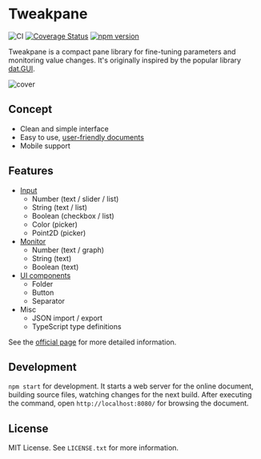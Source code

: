 # Tweakpane
![CI](https://github.com/cocopon/tweakpane/workflows/CI/badge.svg)
[![Coverage Status](https://coveralls.io/repos/github/cocopon/tweakpane/badge.svg)](https://coveralls.io/github/cocopon/tweakpane)
[![npm version](https://badge.fury.io/js/tweakpane.svg)](https://badge.fury.io/js/tweakpane)


Tweakpane is a compact pane library for fine-tuning parameters and monitoring
value changes. It's originally inspired by the popular library [dat.GUI][].

![cover](https://user-images.githubusercontent.com/602961/86352755-41ec8e80-bca1-11ea-8b68-294a0f8b916f.jpg)




## Concept
- Clean and simple interface
- Easy to use, [user-friendly documents][documents]
- Mobile support




## Features
- [Input](https://cocopon.github.io/tweakpane/input.html)
  - Number (text / slider / list)
  - String (text / list)
  - Boolean (checkbox / list)
  - Color (picker)
  - Point2D (picker)
- [Monitor](https://cocopon.github.io/tweakpane/monitor.html)
  - Number (text / graph)
  - String (text)
  - Boolean (text)
- [UI components](https://cocopon.github.io/tweakpane/misc.html)
  - Folder
  - Button
  - Separator
- Misc
  - JSON import / export
  - TypeScript type definitions

See the [official page][documents] for more detailed information.




## Development
`npm start` for development. It starts a web server for the online document,
building source files, watching changes for the next build. After executing the
command, open `http://localhost:8080/` for browsing the document.




## License
MIT License. See `LICENSE.txt` for more information.




[dat.GUI]: https://opensource.google/projects/datgui
[documents]: https://cocopon.github.io/tweakpane/
